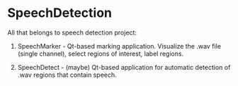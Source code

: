 # SpeechDetection
All that belongs to speech detection project:

1) SpeechMarker - Qt-based marking application. Visualize the .wav file (single channel), select regions of interest, label regions.

2) SpeechDetect - (maybe) Qt-based application for automatic detection of .wav regions that contain speech.
